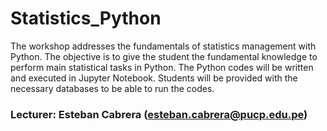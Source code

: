 # Statistics_Python
The workshop addresses the fundamentals of statistics management with Python. The objective is to give the student the fundamental knowledge to perform main statistical tasks in Python. The Python codes will be written and executed in Jupyter Notebook. Students will be provided with the necessary databases to be able to run the codes.

### Lecturer: Esteban Cabrera (esteban.cabrera@pucp.edu.pe)
